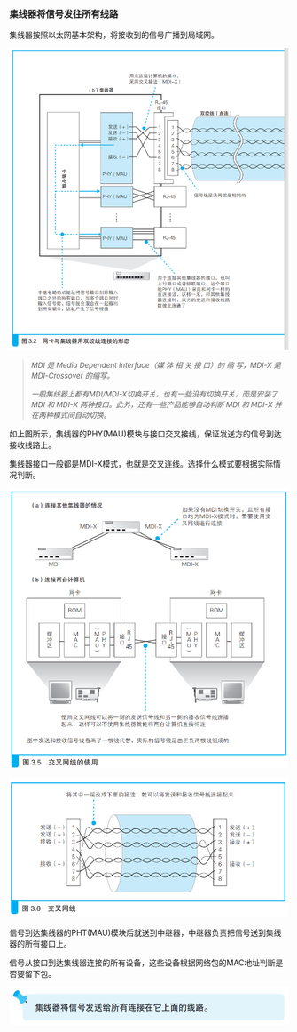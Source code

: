 ### 集线器将信号发往所有线路

集线器按照以太网基本架构，将接收到的信号广播到局域网。

![集线器](img/image21.png)

> <font size=2><i>MDI 是 Media Dependent Interface（媒 体 相 关 接 口）的 缩 写，MDI-X 是MDI-Crossover 的缩写。</i></font>
>
> <font size=2><i>一般集线器上都有MDI/MDI-X切换开关，也有一些没有切换开关，而是安装了 MDI 和 MDI-X 两种接口。此外，还有一些产品能够自动判断 MDI 和 MDI-X 并在两种模式间自动切换。</i></font>

如上图所示，集线器的PHY(MAU)模块与接口交叉接线，保证发送方的信号到达接收线路上。

集线器接口一般都是MDI-X模式，也就是交叉连线。选择什么模式要根据实际情况判断。

![连接方式](img/image40.png)

![交叉网线](img/image41.png)

信号到达集线器的PHT(MAU)模块后就送到中继器，中继器负责把信号送到集线器的所有接口上。

信号从接口到达集线器连接的所有设备，这些设备根据网络包的MAC地址判断是否要留下包。

![集线器](img/image42.png)